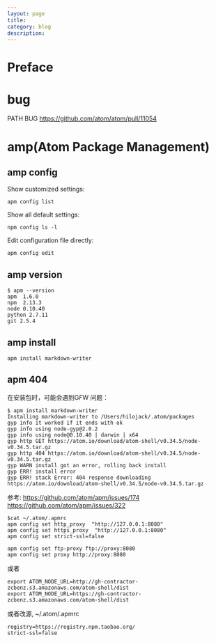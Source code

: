 ```yaml
---
layout: page
title:
category: blog
description:
---
```

# Preface

# bug
PATH BUG
https://github.com/atom/atom/pull/11054

# amp(Atom Package Management)

## amp config
Show customized settings:

	apm config list

Show all default settings:

	npm config ls -l

Edit configuration file directly:

	apm config edit

## amp version

	$ apm --version
	apm  1.6.0
	npm  2.13.3
	node 0.10.40
	python 2.7.11
	git 2.5.4

## amp install

	apm install markdown-writer

## apm 404
在安装包时，可能会遇到G*F*W 问题：

	$ apm install markdown-writer
	Installing markdown-writer to /Users/hilojack/.atom/packages
	gyp info it worked if it ends with ok
	gyp info using node-gyp@2.0.2
	gyp info using node@0.10.40 | darwin | x64
	gyp http GET https://atom.io/download/atom-shell/v0.34.5/node-v0.34.5.tar.gz
	gyp http 404 https://atom.io/download/atom-shell/v0.34.5/node-v0.34.5.tar.gz
	gyp WARN install got an error, rolling back install
	gyp ERR! install error
	gyp ERR! stack Error: 404 response downloading https://atom.io/download/atom-shell/v0.34.5/node-v0.34.5.tar.gz

参考:
https://github.com/atom/apm/issues/174
https://github.com/atom/apm/issues/322

	$cat ~/.atom/.apmrc
	apm config set http_proxy  "http://127.0.0.1:8080"
	apm config set https_proxy  "http://127.0.0.1:8080"
	apm config set strict-ssl=false

	apm config set ftp-proxy ftp://proxy:8080
	apm config set proxy http://proxy:8080

或者

	export ATOM_NODE_URL=http://gh-contractor-zcbenz.s3.amazonaws.com/atom-shell/dist
	export ATOM_NODE_URL=https://gh-contractor-zcbenz.s3.amazonaws.com/atom-shell/dist

或者改源, ~/.atom/.apmrc

	registry=https://registry.npm.taobao.org/
	strict-ssl=false
